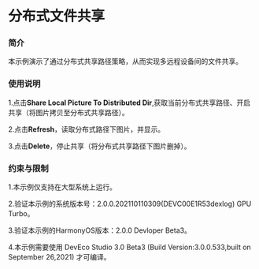 # 分布式文件共享

### 简介

本示例演示了通过分布式共享路径策略，从而实现多远程设备间的文件共享。

### 使用说明

1.点击**Share Local Picture To Distributed Dir**,获取当前分布式共享路径、开启共享（将图片拷贝至分布式共享路径）。

2.点击**Refresh**，读取分布式路径下图片，并显示。

3.点击**Delete**，停止共享（将分布式共享路径下图片删掉）。

### 约束与限制

1.本示例仅支持在大型系统上运行。

2.验证本示例的系统版本号：2.0.0.202110110309(DEVC00E1R53dexlog) GPU Turbo。

3.验证本示例的HarmonyOS版本：2.0.0 Devloper Beta3。

4.本示例需要使用 DevEco Studio 3.0 Beta3 (Build Version:3.0.0.533,built on September 26,2021) 才可编译。

